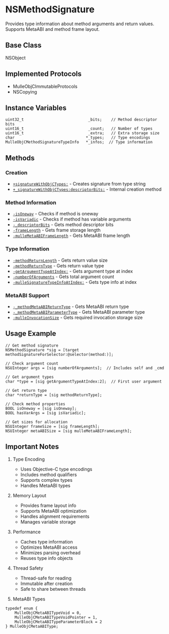 # NSMethodSignature

Provides type information about method arguments and return values. Supports MetaABI and method frame layout.

## Base Class
NSObject

## Implemented Protocols
- MulleObjCImmutableProtocols
- NSCopying

## Instance Variables
```objc
uint32_t                            _bits;    // Method descriptor bits
uint16_t                            _count;   // Number of types
uint16_t                            _extra;   // Extra storage size
char                               *_types;   // Type encodings
MulleObjCMethodSignatureTypeInfo   *_infos;  // Type information
```

## Methods

### Creation
- [`+signatureWithObjCTypes:`](https://www.perplexity.ai/search?q=Please+create+some+detailed+API+documentation+for+the+method+signatureWithObjCTypes+of+NSMethodSignature+of+the+MulleObjC+project+https://github.com/mulle-objc/MulleObjC.+You+will+find+source+code+probably+at+https://raw.githubusercontent.com/mulle-objc/MulleObjC/refs/heads/master/src/class/NSMethodSignature.m+and+the+header+at+https://raw.githubusercontent.com/mulle-objc/MulleObjC/refs/heads/master/src/class/NSMethodSignature.h+and+there+may+also+be+tests+for+it+in+the+test/+folder) - Creates signature from type string
- [`+_signatureWithObjCTypes:descriptorBits:`](https://www.perplexity.ai/search?q=Please+create+some+detailed+API+documentation+for+the+method+_signatureWithObjCTypes:descriptorBits+of+NSMethodSignature+of+the+MulleObjC+project+https://github.com/mulle-objc/MulleObjC.+You+will+find+source+code+probably+at+https://raw.githubusercontent.com/mulle-objc/MulleObjC/refs/heads/master/src/class/NSMethodSignature.m+and+the+header+at+https://raw.githubusercontent.com/mulle-objc/MulleObjC/refs/heads/master/src/class/NSMethodSignature.h+and+there+may+also+be+tests+for+it+in+the+test/+folder) - Internal creation method

### Method Information
- [`-isOneway`](https://www.perplexity.ai/search?q=Please+create+some+detailed+API+documentation+for+the+method+isOneway+of+NSMethodSignature+of+the+MulleObjC+project+https://github.com/mulle-objc/MulleObjC.+You+will+find+source+code+probably+at+https://raw.githubusercontent.com/mulle-objc/MulleObjC/refs/heads/master/src/class/NSMethodSignature.m+and+the+header+at+https://raw.githubusercontent.com/mulle-objc/MulleObjC/refs/heads/master/src/class/NSMethodSignature.h+and+there+may+also+be+tests+for+it+in+the+test/+folder) - Checks if method is oneway
- [`-isVariadic`](https://www.perplexity.ai/search?q=Please+create+some+detailed+API+documentation+for+the+method+isVariadic+of+NSMethodSignature+of+the+MulleObjC+project+https://github.com/mulle-objc/MulleObjC.+You+will+find+source+code+probably+at+https://raw.githubusercontent.com/mulle-objc/MulleObjC/refs/heads/master/src/class/NSMethodSignature.m+and+the+header+at+https://raw.githubusercontent.com/mulle-objc/MulleObjC/refs/heads/master/src/class/NSMethodSignature.h+and+there+may+also+be+tests+for+it+in+the+test/+folder) - Checks if method has variable arguments
- [`-_descriptorBits`](https://www.perplexity.ai/search?q=Please+create+some+detailed+API+documentation+for+the+method+_descriptorBits+of+NSMethodSignature+of+the+MulleObjC+project+https://github.com/mulle-objc/MulleObjC.+You+will+find+source+code+probably+at+https://raw.githubusercontent.com/mulle-objc/MulleObjC/refs/heads/master/src/class/NSMethodSignature.m+and+the+header+at+https://raw.githubusercontent.com/mulle-objc/MulleObjC/refs/heads/master/src/class/NSMethodSignature.h+and+there+may+also+be+tests+for+it+in+the+test/+folder) - Gets method descriptor bits
- [`-frameLength`](https://www.perplexity.ai/search?q=Please+create+some+detailed+API+documentation+for+the+method+frameLength+of+NSMethodSignature+of+the+MulleObjC+project+https://github.com/mulle-objc/MulleObjC.+You+will+find+source+code+probably+at+https://raw.githubusercontent.com/mulle-objc/MulleObjC/refs/heads/master/src/class/NSMethodSignature.m+and+the+header+at+https://raw.githubusercontent.com/mulle-objc/MulleObjC/refs/heads/master/src/class/NSMethodSignature.h+and+there+may+also+be+tests+for+it+in+the+test/+folder) - Gets frame storage length
- [`-mulleMetaABIFrameLength`](https://www.perplexity.ai/search?q=Please+create+some+detailed+API+documentation+for+the+method+mulleMetaABIFrameLength+of+NSMethodSignature+of+the+MulleObjC+project+https://github.com/mulle-objc/MulleObjC.+You+will+find+source+code+probably+at+https://raw.githubusercontent.com/mulle-objc/MulleObjC/refs/heads/master/src/class/NSMethodSignature.m+and+the+header+at+https://raw.githubusercontent.com/mulle-objc/MulleObjC/refs/heads/master/src/class/NSMethodSignature.h+and+there+may+also+be+tests+for+it+in+the+test/+folder) - Gets MetaABI frame length

### Type Information
- [`-methodReturnLength`](https://www.perplexity.ai/search?q=Please+create+some+detailed+API+documentation+for+the+method+methodReturnLength+of+NSMethodSignature+of+the+MulleObjC+project+https://github.com/mulle-objc/MulleObjC.+You+will+find+source+code+probably+at+https://raw.githubusercontent.com/mulle-objc/MulleObjC/refs/heads/master/src/class/NSMethodSignature.m+and+the+header+at+https://raw.githubusercontent.com/mulle-objc/MulleObjC/refs/heads/master/src/class/NSMethodSignature.h+and+there+may+also+be+tests+for+it+in+the+test/+folder) - Gets return value size
- [`-methodReturnType`](https://www.perplexity.ai/search?q=Please+create+some+detailed+API+documentation+for+the+method+methodReturnType+of+NSMethodSignature+of+the+MulleObjC+project+https://github.com/mulle-objc/MulleObjC.+You+will+find+source+code+probably+at+https://raw.githubusercontent.com/mulle-objc/MulleObjC/refs/heads/master/src/class/NSMethodSignature.m+and+the+header+at+https://raw.githubusercontent.com/mulle-objc/MulleObjC/refs/heads/master/src/class/NSMethodSignature.h+and+there+may+also+be+tests+for+it+in+the+test/+folder) - Gets return value type
- [`-getArgumentTypeAtIndex:`](https://www.perplexity.ai/search?q=Please+create+some+detailed+API+documentation+for+the+method+getArgumentTypeAtIndex+of+NSMethodSignature+of+the+MulleObjC+project+https://github.com/mulle-objc/MulleObjC.+You+will+find+source+code+probably+at+https://raw.githubusercontent.com/mulle-objc/MulleObjC/refs/heads/master/src/class/NSMethodSignature.m+and+the+header+at+https://raw.githubusercontent.com/mulle-objc/MulleObjC/refs/heads/master/src/class/NSMethodSignature.h+and+there+may+also+be+tests+for+it+in+the+test/+folder) - Gets argument type at index
- [`-numberOfArguments`](https://www.perplexity.ai/search?q=Please+create+some+detailed+API+documentation+for+the+method+numberOfArguments+of+NSMethodSignature+of+the+MulleObjC+project+https://github.com/mulle-objc/MulleObjC.+You+will+find+source+code+probably+at+https://raw.githubusercontent.com/mulle-objc/MulleObjC/refs/heads/master/src/class/NSMethodSignature.m+and+the+header+at+https://raw.githubusercontent.com/mulle-objc/MulleObjC/refs/heads/master/src/class/NSMethodSignature.h+and+there+may+also+be+tests+for+it+in+the+test/+folder) - Gets total argument count
- [`-mulleSignatureTypeInfoAtIndex:`](https://www.perplexity.ai/search?q=Please+create+some+detailed+API+documentation+for+the+method+mulleSignatureTypeInfoAtIndex+of+NSMethodSignature+of+the+MulleObjC+project+https://github.com/mulle-objc/MulleObjC.+You+will+find+source+code+probably+at+https://raw.githubusercontent.com/mulle-objc/MulleObjC/refs/heads/master/src/class/NSMethodSignature.m+and+the+header+at+https://raw.githubusercontent.com/mulle-objc/MulleObjC/refs/heads/master/src/class/NSMethodSignature.h+and+there+may+also+be+tests+for+it+in+the+test/+folder) - Gets type info at index

### MetaABI Support
- [`-_methodMetaABIReturnType`](https://www.perplexity.ai/search?q=Please+create+some+detailed+API+documentation+for+the+method+_methodMetaABIReturnType+of+NSMethodSignature+of+the+MulleObjC+project+https://github.com/mulle-objc/MulleObjC.+You+will+find+source+code+probably+at+https://raw.githubusercontent.com/mulle-objc/MulleObjC/refs/heads/master/src/class/NSMethodSignature.m+and+the+header+at+https://raw.githubusercontent.com/mulle-objc/MulleObjC/refs/heads/master/src/class/NSMethodSignature.h+and+there+may+also+be+tests+for+it+in+the+test/+folder) - Gets MetaABI return type
- [`-_methodMetaABIParameterType`](https://www.perplexity.ai/search?q=Please+create+some+detailed+API+documentation+for+the+method+_methodMetaABIParameterType+of+NSMethodSignature+of+the+MulleObjC+project+https://github.com/mulle-objc/MulleObjC.+You+will+find+source+code+probably+at+https://raw.githubusercontent.com/mulle-objc/MulleObjC/refs/heads/master/src/class/NSMethodSignature.m+and+the+header+at+https://raw.githubusercontent.com/mulle-objc/MulleObjC/refs/heads/master/src/class/NSMethodSignature.h+and+there+may+also+be+tests+for+it+in+the+test/+folder) - Gets MetaABI parameter type
- [`-mulleInvocationSize`](https://www.perplexity.ai/search?q=Please+create+some+detailed+API+documentation+for+the+method+mulleInvocationSize+of+NSMethodSignature+of+the+MulleObjC+project+https://github.com/mulle-objc/MulleObjC.+You+will+find+source+code+probably+at+https://raw.githubusercontent.com/mulle-objc/MulleObjC/refs/heads/master/src/class/NSMethodSignature.m+and+the+header+at+https://raw.githubusercontent.com/mulle-objc/MulleObjC/refs/heads/master/src/class/NSMethodSignature.h+and+there+may+also+be+tests+for+it+in+the+test/+folder) - Gets required invocation storage size

## Usage Example

```objc
// Get method signature
NSMethodSignature *sig = [target methodSignatureForSelector:@selector(method:)];

// Check argument count
NSUInteger args = [sig numberOfArguments];  // Includes self and _cmd

// Get argument types
char *type = [sig getArgumentTypeAtIndex:2];  // First user argument

// Get return type
char *returnType = [sig methodReturnType];

// Check method properties
BOOL isOneway = [sig isOneway];
BOOL hasVarArgs = [sig isVariadic];

// Get sizes for allocation
NSUInteger frameSize = [sig frameLength];
NSUInteger metaABISize = [sig mulleMetaABIFrameLength];
```

## Important Notes

1. Type Encoding
   - Uses Objective-C type encodings
   - Includes method qualifiers
   - Supports complex types
   - Handles MetaABI types

2. Memory Layout
   - Provides frame layout info
   - Supports MetaABI optimization
   - Handles alignment requirements
   - Manages variable storage

3. Performance
   - Caches type information
   - Optimizes MetaABI access
   - Minimizes parsing overhead
   - Reuses type info objects

4. Thread Safety
   - Thread-safe for reading
   - Immutable after creation
   - Safe to share between threads

5. MetaABI Types
```objc
typedef enum {
    MulleObjCMetaABITypeVoid = 0,
    MulleObjCMetaABITypeVoidPointer = 1,
    MulleObjCMetaABITypeParameterBlock = 2
} MulleObjCMetaABIType;
```
